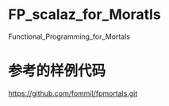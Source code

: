 # FP_scalaz_for_Moratls
Functional_Programming_for_Mortals


# 参考的样例代码 
https://github.com/fommil/fpmortals.git